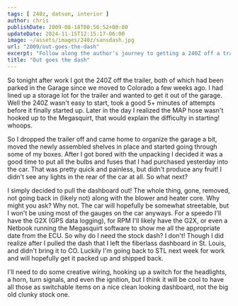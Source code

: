 ```yaml
---
tags: [ 240z, datsun, interior ]
author: chris
publishDate: 2009-08-18T00:56:52+00:00
updateDate: 2024-11-15T12:15:17-06:00
image: ~/assets/images/240z/sansdash.jpg
url: "2009/out-goes-the-dash"
excerpt: "Follow along the author's journey to getting a 240Z off a trailer, troubleshooting starting issues, and undertaking a unique dashboard renovation proj..."
title: "Out goes the dash"
---
```


So tonight after work I got the 240Z off the trailer, both of which had been parked in the Garage since we moved to Colorado a few weeks ago. I had lined up a storage lot for the trailer and wanted to get it out of the garage. Well the 240Z wasn't easy to start, took a good 5+ minutes of attempts before it finally started up. Later in the day I realized the MAP hose wasn't hooked up to the Megasquirt, that would explain the difficulty in starting! whoops.

So I dropped the trailer off and came home to organize the garage a bit, moved the newly assembled shelves in place and started going through some of my boxes. After I got bored with the unpacking I decided it was a good time to put all the bulbs and fuses that I had purchased yesterday into the car. That was pretty quick and painless, but didn't produce any fruit! I didn't see any lights in the rear of the car at all. So what next?

I simply decided to pull the dashboard out! The whole thing, gone, removed, not going back in (likely not) along with the blower and heater core. Why might you ask? Why not. The car will hopefully be somewhat streetable, but I won't be using most of the gauges on the car anyways. For a speedo I'll have the G2X (GPS data logging), for RPM I'll likely have the G2X, or even a Netbook running the Megasquirt software to show me all the appropriate date from the ECU. So why do I need the stock dash? I don't! Though I did realize after I pulled the dash that I left the fiberlass dashboard in St. Louis, and didn't bring it to CO. Luckily I'm going back to STL next week for work and will hopefully get it packed up and shipped back.

I'll need to do some creative wiring, hooking up a switch for the headlights, a horn, turn signals, and even the ignition, but I think it will be cool to have all those as switchable items on a nice clean looking dashboard, not the big old clunky stock one.
